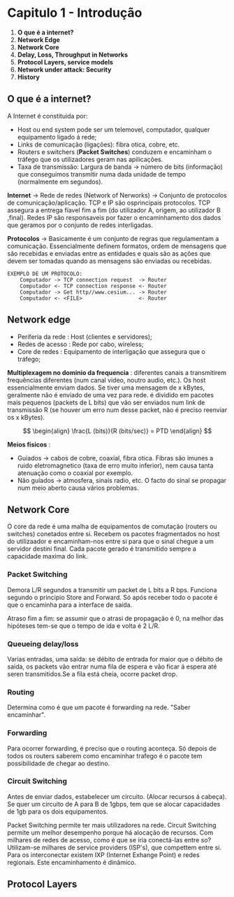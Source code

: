 # Capitulo 1 - Introdução

 1. __O que é a internet?__
 2. __Network Edge__
 3. __Network Core__
 4. __Delay, Loss, Throughput in Networks__
 5. __Protocol Layers, service models__
 6. __Network under attack: Security__
 7. __History__

## O que é a internet?

A Internet é constituida por:
    
- Host ou end system pode ser um telemovel, computador, qualquer equipamento ligado á rede;
- Links de comunicação (ligações): fibra otica, cobre, etc.
- Routers e switchers (__Packet Switches__) conduzem e encaminham o tráfego que os utilizadores geram nas apilicações.
- Taxa de transmissão: Largura de banda -> número de bits (informação) que conseguimos transmitir numa dada unidade de tempo (normalmente em segundos).

__Internet__ -> Rede de redes (Network of Nerworks) -> Conjunto de protocolos de comunicação/aplicação. TCP e IP são osprincipais protocolos. TCP assegura a entrega fíavel fim a fim (do utilizador A, origem, ao utilizador B ,final). Redes IP são responsaveis por fazer o encaminhamento dos dados que geramos por o conjunto de redes interligadas.

__Protocolos__ -> Basicamente é um conjunto de regras que regulamentam a comunicação. Essencialmente definem formatos, ordem de mensagens que são recebidas e enviadas entre as entidades e quais são as ações que devem ser tomadas quando as mensagens são enviadas ou recebidas.
    
    EXEMPLO DE UM PROTOCOLO:
        Computador -> TCP connection request  -> Router
        Computador <- TCP connection response <- Router
        Computador -> Get http//www.cesium... -> Router
        Computador <- <FILE>                  <- Router

## Network edge

- Periferia da rede : Host (clientes e servidores);
- Redes de acesso : Rede por cabo, wireless;
- Core de redes : Equipamento de interligação que assegura que o tráfego;

__Multiplexagem no dominio da frequencia__ : diferentes canais a transmitirem frequências diferentes (num canal video, noutro audio, etc.). Os host essencialmente enviam dados. Se tiver uma mensagem de x kBytes, geralmente não é enviado de uma vez para rede. é dividido em pacotes mais pequenos (packets de L bits) que vão ser enviados num link de transmissão R (se houver um erro num desse packet, não é preciso reenviar os x kBytes).

$$
\begin{align}
    \frac{L (bits)}{R (bits/sec)} = PTD 
\end{align}
$$

__Meios fisicos__ : 

- Guiados -> cabos de cobre, coaxial, fibra otica. Fibras são imunes a ruido eletromagnetico (taxa de erro muito inferior), nem causa tanta atenuação como o coaxial por exemplo.
- Não guiados -> atmosfera, sinais radio, etc. O facto do sinal se propagar num meio aberto causa vários problemas.

## Network Core

O core da rede é uma malha de equipamentos de comutação (routers ou switches) conetados entre si. Recebem os pacotes fragmentados no host do utilizaador e encaminham-nos entre si para que o sinal chegue a um servidor destini final. Cada pacote gerado é transmitido sempre a capacidade maxima do link.

### Packet Switching

Demora L/R segundos a transmitir um packet de L bits a R bps. Funciona segundo o principio Store and Forward. Só após receber todo o pacote é que o encaminha para a interface de saída. 

Atraso fim a fim: se assumir que o atrasi de propagação é 0, na melhor das hipóteses tem-se que o tempo de ida e volta é 2 L/R.

### Queueing delay/loss

Varias entradas, uma saída: se débito de entrada for maior que o débito de saida, os packets vão entrar numa fila de espera e vão ficar á espera até seren transmitidos.Se a fila está cheia, ocorre packet drop.

### Routing

Determina como é que um pacote é forwarding na rede. "Saber encaminhar".

### Forwarding

Para ocorrer forwarding, é preciso que o routing aconteça. Só depois de todos os routers saberem como encaminhar trafego é o pacote tem possibilidade de chegar ao destino.

### Circuit Switching

Antes de enviar dados, estabelecer um circuito. (Alocar recursos á cabeça). Se quer um circuito de A para B de 1gbps, tem que se alocar capacidades de 1gb para os dois equipamentos.


Packet Switching permite ter mais utilizadores na rede. Circuit Switching permite um melhor desempenho porque há alocação de recursos. Com milhares de redes de acesso, como é que se iria conectá-las entre so? Utilizam-se milhares de service providers (ISP's), que compettem entre si. Para os interconectar existem IXP (Internet Exhange Point) e redes regionais. Este encaminhamento é dinâmico.

## Protocol Layers